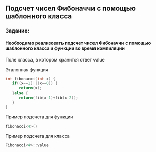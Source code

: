 ## Подсчет чисел Фибоначчи с помощью шаблонного класса
### Задание:
#### Необходимо реализовать подсчет чисел Фибоначчи с помощью шаблонного класса и функции во время компиляции
   

Поле класса, в котором хранится ответ value


Эталонная функция
```c++
int fibonacci(int x) {
   if((x==1)||(x==0)) {
      return(x);
   }else {
      return(fib(x-1)+fib(x-2));
   }
}
``` 

Пример подсчета для функции  
```c++
fibonacci<4>()
``` 


Пример подсчета для класса  
```c++
Fibonacci<4>::value
``` 
